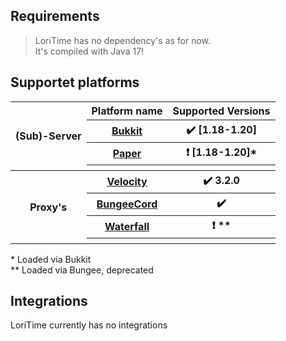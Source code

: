 ## Requirements
> LoriTime has no dependency's as for now.<br>
> It's compiled with Java 17!

## Supportet platforms
<table class="tg">
<thead>
  <tr>
    <th class="tg-9wq8" rowspan="4">(Sub)-Server</th>
    <th class="tg-0pky">Platform name</th>
    <th class="tg-0pky">Supported Versions</th>
  </tr>
  <tr>
    <th class="tg-0pky"><a href="https://getbukkit.org/">Bukkit</a></th>
    <th class="tg-0pky">✔️ [1.18-1.20]</th>
  </tr>
  <tr>
    <th class="tg-0lax"><a href="https://papermc.io/software/paper">Paper</a></th>
    <th class="tg-0lax">❗ [1.18-1.20]*</th>
  </tr>
  <tr>
    <th class="tg-0lax"></th>
    <th class="tg-0lax"></th>
  </tr>
</thead>
<tbody>
  <tr>
    <th class="tg-lboi" rowspan="4">Proxy's</th>
    <th class="tg-0pky"><a href="https://papermc.io/software/velocity">Velocity</a></th>
    <th class="tg-0pky">✔️ 3.2.0</th>
  </tr>
  <tr>
    <th class="tg-0pky"><a href="https://ci.md-5.net/job/BungeeCord/">BungeeCord</a></th>
    <th class="tg-0pky">✔️</th>
  </tr>
  <tr>
    <th class="tg-0pky"><a href="https://papermc.io/software/waterfall">Waterfall</a></th>
    <th class="tg-0pky">❗ **</th>
  </tr>
  <tr>
    <th class="tg-0pky"></th>
    <th class="tg-0pky"></th>
  </tr>
</tbody>
</table>
* Loaded via Bukkit<br>
** Loaded via Bungee, deprecated<br>

## Integrations
LoriTime currently has no integrations
